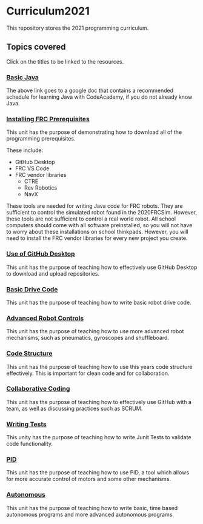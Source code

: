 # Curriculum2021

This repository stores the 2021 programming curriculum.

## Topics covered

Click on the titles to be linked to the resources.

### [Basic Java](https://docs.google.com/document/d/1HV7su7zvHBMBp99OB73u2Uv11qMz9NGTRXgwygF-Irs/edit)

The above link goes to a google doc that contains a recommended schedule for learning Java with CodeAcademy, if you do not already know Java.

### [Installing FRC Prerequisites](https://github.com/iron-claw-972/Curriculum2020/blob/master/InstallingFrcPrereqs.md)

This unit has the purpose of demonstrating how to download all of the programming prerequisites.

These include:

- GitHub Desktop
- FRC VS Code
- FRC vendor libraries
  - CTRE
  - Rev Robotics
  - NavX

These tools are needed for writing Java code for FRC robots. They are sufficient to control the simulated robot found in the 2020FRCSim. However, these tools are not sufficient to control a real world robot. All school computers should come with all software preinstalled, so you will not have to worry about these installations on school thinkpads. However, you will need to install the FRC vendor libraries for every new project you create.

### [Use of GitHub Desktop](https://github.com/iron-claw-972/Curriculum2020/blob/master/GithubDesktop.md)

This unit has the purpose of teaching how to effectively use GitHub Desktop to download and upload repositories.

### [Basic Drive Code](https://github.com/iron-claw-972/Curriculum2020/blob/master/BasicDriveCode.md)

This unit has the purpose of teaching how to write basic robot drive code.

### [Advanced Robot Controls](https://github.com/iron-claw-972/Curriculum2020/blob/master/AdvancedRobotControls.md)

This unit has the purpose of teaching how to use more advanced robot mechanisms, such as pneumatics, gyroscopes and shuffleboard.

### [Code Structure](https://github.com/iron-claw-972/Curriculum2020/blob/master/CodeStructure.md)

This unit has the purpose of teaching how to use this years code structure effectively. This is important for clean code and for collaboration.

### [Collaborative Coding](https://github.com/iron-claw-972/Curriculum2020/blob/master/CodeCollaboration.md)

This unit has the purpose of teaching how to effectively use GitHub with a team, as well as discussing practices such as SCRUM.

### [Writing Tests](https://github.com/iron-claw-972/Curriculum2020/blob/master/WritingTests.md)

This unity has the purpose of teaching how to write Junit Tests to validate code functionality.

### [PID](https://github.com/iron-claw-972/Curriculum2020/blob/master/PID.md)

This unit has the purpose of teaching how to use PID, a tool which allows for more accurate control of motors and some other mechanisms.

### [Autonomous](https://github.com/iron-claw-972/Curriculum2020/blob/master/Autonomous.md)

This unit has the purpose of teaching how to write basic, time based autonomous programs and more advanced autonomous programs.
